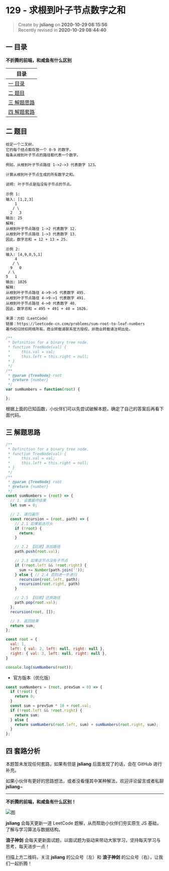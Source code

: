 129 - 求根到叶子节点数字之和
===

> Create by **jsliang** on **2020-10-29 08:15:56**  
> Recently revised in **2020-10-29 08:44:40**

<!-- 目录开始 -->
## 一 目录

**不折腾的前端，和咸鱼有什么区别**

| 目录 |
| --- |
| [一 目录](#chapter-one) |
| [二 题目](#chapter-two) |
| [三 解题思路](#chapter-three) |
| [四 解题套路](#chapter-four) |
<!-- 目录结束 -->

## 二 题目



```
给定一个二叉树，
它的每个结点都存放一个 0-9 的数字，
每条从根到叶子节点的路径都代表一个数字。

例如，从根到叶子节点路径 1->2->3 代表数字 123。

计算从根到叶子节点生成的所有数字之和。

说明: 叶子节点是指没有子节点的节点。

示例 1:
输入: [1,2,3]
    1
   / \
  2   3
输出: 25
解释:
从根到叶子节点路径 1->2 代表数字 12.
从根到叶子节点路径 1->3 代表数字 13.
因此，数字总和 = 12 + 13 = 25.

示例 2:
输入: [4,9,0,5,1]
    4
   / \
  9   0
 / \
5   1
输出: 1026
解释:
从根到叶子节点路径 4->9->5 代表数字 495.
从根到叶子节点路径 4->9->1 代表数字 491.
从根到叶子节点路径 4->0 代表数字 40.
因此，数字总和 = 495 + 491 + 40 = 1026.

来源：力扣（LeetCode）
链接：https://leetcode-cn.com/problems/sum-root-to-leaf-numbers
著作权归领扣网络所有。商业转载请联系官方授权，非商业转载请注明出处。
```

```js
/**
 * Definition for a binary tree node.
 * function TreeNode(val) {
 *     this.val = val;
 *     this.left = this.right = null;
 * }
 */
/**
 * @param {TreeNode} root
 * @return {number}
 */
var sumNumbers = function(root) {

};
```

根据上面的已知函数，小伙伴们可以先尝试破解本题，确定了自己的答案后再看下面代码。

## 三 解题思路



```js
/**
 * Definition for a binary tree node.
 * function TreeNode(val) {
 *     this.val = val;
 *     this.left = this.right = null;
 * }
 */
/**
 * @param {TreeNode} root
 * @return {number}
 */
const sumNumbers = (root) => {
  // 1. 设置最终结果
  let sum = 0;

  // 2. 递归遍历
  const recursion = (root, path) => {
    // 2.1 如果抵达尽头
    if (!root) {
      return;
    }

    // 2.2 【回溯】添加路径
    path.push(root.val);

    // 2.3 如果该节点没有子节点
    if (!root.left && !root.right) {
      sum += Number(path.join(''));
    } else { // 2.4 否则进一步递归
      recursion(root.left, path);
      recursion(root.right, path)
    }

    // 2.5 【回溯】还原路径
    path.pop(root.val);
  };
  recursion(root, []);

  // 3. 返回结果
  return sum;
};

const root = {
  val: 1,
  left: { val: 2, left: null, right: null },
  right: { val: 3, left: null, right: null },
}

console.log(sumNumbers(root));
```

* 官方版本（优化版）

```js
const sumNumbers = (root, prevSum = 0) => {
  if (!root) {
    return 0;
  }
  const sum = prevSum * 10 + root.val;
  if (!root.left && !root.right) {
    return sum;
  } else {
    return sumNumbers(root.left, sum) + sumNumbers(root.right, sum);
  }
};
```

## 四 套路分析



本题暂未发现任何套路，如果有但是 **jsliang** 后面发现了的话，会在 GitHub 进行补充。

如果小伙伴有更好的思路想法，或者没看懂其中某种解法，欢迎评论留言或者私聊 **jsliang**~

---

**不折腾的前端，和咸鱼有什么区别！**

![图](https://github.com/LiangJunrong/document-library/blob/master/public-repertory/img/z-index-small.png?raw=true)

**jsliang** 会每天更新一道 LeetCode 题解，从而帮助小伙伴们夯实原生 JS 基础，了解与学习算法与数据结构。

**浪子神剑** 会每天更新面试题，以面试题为驱动来带动大家学习，坚持每天学习与思考，每天进步一点！

扫描上方二维码，关注 **jsliang** 的公众号（左）和 **浪子神剑** 的公众号（右），让我们一起折腾！

